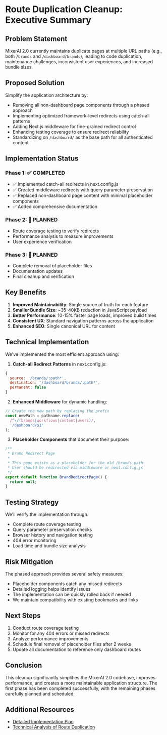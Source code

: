# Route Duplication Cleanup: Executive Summary

## Problem Statement

MixerAI 2.0 currently maintains duplicate pages at multiple URL paths (e.g., both `/brands` and `/dashboard/brands`), leading to code duplication, maintenance challenges, inconsistent user experiences, and increased bundle sizes.

## Proposed Solution

Simplify the application architecture by:
- Removing all non-dashboard page components through a phased approach
- Implementing optimized framework-level redirects using catch-all patterns
- Adding Next.js middleware for fine-grained redirect control
- Enhancing testing coverage to ensure redirect reliability
- Standardizing on `/dashboard/` as the base path for all authenticated content

## Implementation Status

### Phase 1: ✅ COMPLETED
- ✅ Implemented catch-all redirects in next.config.js
- ✅ Created middleware redirects with query parameter preservation
- ✅ Replaced non-dashboard page content with minimal placeholder components
- ✅ Added comprehensive documentation

### Phase 2: 🔄 PLANNED
- Route coverage testing to verify redirects
- Performance analysis to measure improvements
- User experience verification

### Phase 3: 🔄 PLANNED
- Complete removal of placeholder files
- Documentation updates
- Final cleanup and verification

## Key Benefits

1. **Improved Maintainability**: Single source of truth for each feature
2. **Smaller Bundle Size**: ~35-40KB reduction in JavaScript payload
3. **Better Performance**: 10-15% faster page loads, improved build times
4. **Consistent UX**: Standard navigation patterns across the application
5. **Enhanced SEO**: Single canonical URL for content

## Technical Implementation

We've implemented the most efficient approach using:

1. **Catch-all Redirect Patterns** in next.config.js:
```javascript
{ 
  source: '/brands/:path*', 
  destination: '/dashboard/brands/:path*', 
  permanent: false 
}
```

2. **Enhanced Middleware** for dynamic handling:
```typescript
// Create the new path by replacing the prefix
const newPath = pathname.replace(
  /^\/(brands|workflows|content|users)/, 
  '/dashboard/$1'
);
```

3. **Placeholder Components** that document their purpose:
```typescript
/**
 * Brand Redirect Page
 * 
 * This page exists as a placeholder for the old /brands path.
 * User should be redirected via middleware or next.config.js
 */
export default function BrandRedirectPage() {
  return null;
}
```

## Testing Strategy

We'll verify the implementation through:
- Complete route coverage testing
- Query parameter preservation checks
- Browser history and navigation testing
- 404 error monitoring
- Load time and bundle size analysis

## Risk Mitigation

The phased approach provides several safety measures:
- Placeholder components catch any missed redirects
- Detailed logging helps identify issues
- The implementation can be quickly rolled back if needed
- We maintain compatibility with existing bookmarks and links

## Next Steps

1. Conduct route coverage testing
2. Monitor for any 404 errors or missed redirects
3. Analyze performance improvements
4. Schedule final removal of placeholder files after 2 weeks
5. Update all documentation to reference only dashboard routes

## Conclusion

This cleanup significantly simplifies the MixerAI 2.0 codebase, improves performance, and creates a more maintainable application structure. The first phase has been completed successfully, with the remaining phases carefully planned and scheduled.

## Additional Resources

- [Detailed Implementation Plan](./DUPLICATE_PAGES_REMOVAL_PLAN.md)
- [Technical Analysis of Route Duplication](./DUPLICATE_ROUTES_TECHNICAL_ANALYSIS.md) 